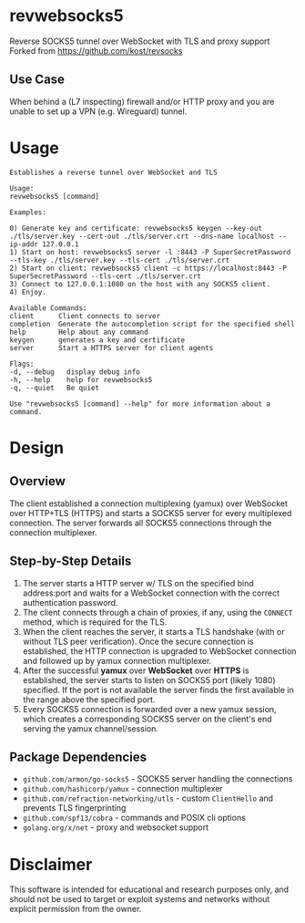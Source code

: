 # revwebsocks5

Reverse SOCKS5 tunnel over WebSocket with TLS and proxy support  
Forked from <https://github.com/kost/revsocks>

## Use Case

When behind a (L7 inspecting) firewall and/or HTTP proxy and you are unable to set up a VPN (e.g. Wireguard) tunnel.

# Usage
    Establishes a reverse tunnel over WebSocket and TLS

    Usage:
    revwebsocks5 [command]

    Examples:

    0) Generate key and certificate: revwebsocks5 keygen --key-out ./tls/server.key --cert-out ./tls/server.crt --dns-name localhost --ip-addr 127.0.0.1
    1) Start on host: revwebsocks5 server -l :8443 -P SuperSecretPassword --tls-key ./tls/server.key --tls-cert ./tls/server.crt
    2) Start on client: revwebsocks5 client -c https://localhost:8443 -P SuperSecretPassword --tls-cert ./tls/server.crt
    3) Connect to 127.0.0.1:1080 on the host with any SOCKS5 client.
    4) Enjoy.

    Available Commands:
    client      Client connects to server
    completion  Generate the autocompletion script for the specified shell
    help        Help about any command
    keygen      generates a key and certificate
    server      Start a HTTPS server for client agents

    Flags:
    -d, --debug   display debug info
    -h, --help    help for revwebsocks5
    -q, --quiet   Be quiet

    Use "revwebsocks5 [command] --help" for more information about a command.

# Design
## Overview
The client established a connection multiplexing (yamux) over WebSocket over HTTP+TLS (HTTPS) and starts a SOCKS5 server for every multiplexed connection. The server forwards all SOCKS5 connections through the connection multiplexer.

## Step-by-Step Details
1. The server starts a HTTP server w/ TLS on the specified bind address:port and waits for a WebSocket connection with the correct authentication password.
2. The client connects through a chain of proxies, if any, using the `CONNECT` method, which is required for the TLS.
3. When the client reaches the server, it starts a TLS handshake (with or without TLS peer verification). Once the secure connection is established, the HTTP connection is upgraded to WebSocket connection and followed up by yamux connection multiplexer.
4. After the successful **yamux** over **WebSocket** over **HTTPS** is established, the server starts to listen on SOCKS5 port (likely 1080) specified. If  the port is not available the server finds the first available in the range above the specified port.
5. Every SOCKS5 connection is forwarded over a new yamux session, which creates a corresponding SOCKS5 server on the client's end serving the yamux channel/session.

## Package Dependencies

* `github.com/armon/go-socks5` - SOCKS5 server handling the connections
* `github.com/hashicorp/yamux` - connection multiplexer
* `github.com/refraction-networking/utls` - custom `ClientHello` and prevents TLS fingerprinting
* `github.com/spf13/cobra` - commands and POSIX cli options
* `golang.org/x/net` - proxy and websocket support

# Disclaimer

This software is intended for educational and research purposes only, and should not be used to target or exploit systems and networks without explicit permission from the owner.